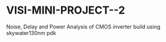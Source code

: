 # VISI-MINI-PROJECT--2
Noise, Delay and Power Analysis of CMOS inverter build using skywater130nm pdk
